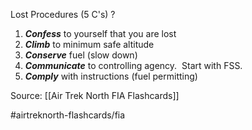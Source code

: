 Lost Procedures (5 C's)
?
1.  **_Confess_** to yourself that you are lost
2.  **_Climb_** to minimum safe altitude
3.  **_Conserve_** fuel (slow down)
4.  **_Communicate_** to controlling agency.  Start with FSS.
5.  **_Comply_** with instructions (fuel permitting)

Source: [[Air Trek North FIA Flashcards]]

#airtreknorth-flashcards/fia